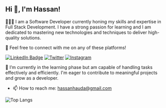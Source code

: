 ## Hi 👋, I'm Hassan!

👨🏾‍💻 I am a Software Developer currently honing my skills and expertise in Full Stack Development. I have a strong passion for learning and I am dedicated to mastering new technologies and techniques to deliver high-quality solutions.

💬 Feel free to connect with me on any of these platforms!

[![LinkedIn Badge](https://img.shields.io/badge/linkedin-%230077B5.svg?style=for-the-badge&logo=linkedin&logoColor=white)](https://www.linkedin.com/in/hassan-umar-hassan/)
[![Twitter](https://img.shields.io/badge/Twitter-%23000000.svg?style=for-the-badge&logo=X&logoColor=white)](https://www.twitter.com/@nabeelhassan_)
[![Instagram](https://img.shields.io/badge/Instagram-%23E4405F.svg?style=for-the-badge&logo=Instagram&logoColor=white)](https://www.instagram.com/_nabeelhassan/)

🌱 I’m currently in the learning phase but am capable of handling tasks effectively and efficiently. I'm eager to contribute to meaningful projects and grow as a developer.

- 📫 How to reach me: hassanhauda@gmail.com

![Top Langs](https://github-readme-stats.vercel.app/api/top-langs/?username=NabsCodes&layout=compact)

<!--
## My Skills

- Frontend Development: HTML, CSS, JavaScript, React
- Backend Development: Node.js, Express.js, MongoDB
- Database Management: MongoDB, MySQL
- Version Control: Git, GitHub
- Deployment: Heroku, Vercel, Netlify
-->
